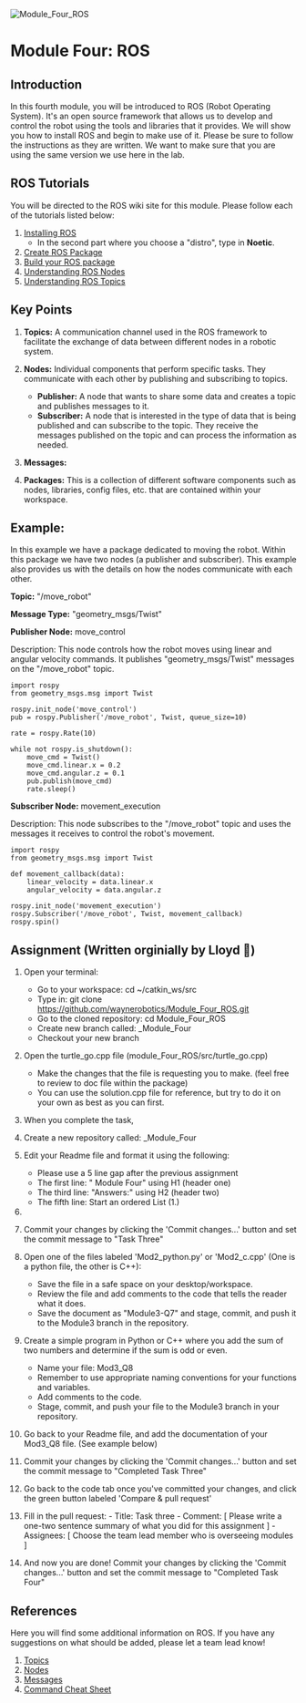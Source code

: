 ![Module_Four_ROS](https://github.com/hannab8/Module_Four_ROS/assets/83167499/0f166dc5-0e6f-44c5-ab6b-228bce9cabb9)
# Module Four: ROS

## Introduction
In this fourth module, you will be introduced to ROS (Robot Operating System). It's an open source framework that allows us to develop and control the robot using the tools and libraries that it provides. We will show you how to install ROS and begin to make use of it. Please be sure to follow the instructions as they are written. We want to make sure that you are using the same version we use here in the lab.

## ROS Tutorials
You will be directed to the ROS wiki site for this module. Please follow each of the tutorials listed below:

1. [Installing ROS](http://wiki.ros.org/ROS/Tutorials/InstallingandConfiguringROSEnvironment)
   * In the second part where you choose a "distro", type in **Noetic**.
2. [Create ROS Package](http://wiki.ros.org/ROS/Tutorials/CreatingPackage)
3. [Build your ROS package](http://wiki.ros.org/ROS/Tutorials/BuildingPackages)
4. [Understanding ROS Nodes](http://wiki.ros.org/ROS/Tutorials/UnderstandingNodes)
5. [Understanding ROS Topics](http://wiki.ros.org/ROS/Tutorials/UnderstandingTopics)

## Key Points

1. **Topics:** A communication channel used in the ROS framework to facilitate the exchange of data between different nodes in a robotic system. 
2. **Nodes:** Individual components that perform specific tasks. They communicate with each other by publishing and subscribing to topics.
   * **Publisher:** A node that wants to share some data and creates a topic and publishes messages to it.
   * **Subscriber:** A node that is interested in the type of data that is being published and can subscribe to the topic. They receive the messages published on the topic and can process the information as needed.
         
3. **Messages:**
4. **Packages:** This is a collection of different software components such as nodes, libraries, config files, etc. that are contained within your workspace.

## Example:

In this example we have a package dedicated to moving the robot. Within this package we have two nodes (a publisher and subscriber). This example also provides us with the details on how the nodes communicate with each other.

**Topic:** "/move_robot"

**Message Type:** "geometry_msgs/Twist"

**Publisher Node:** move_control

Description: This node controls how the robot moves using linear and angular velocity commands. It publishes "geometry_msgs/Twist" messages on the "/move_robot" topic.
```
import rospy
from geometry_msgs.msg import Twist

rospy.init_node('move_control')
pub = rospy.Publisher('/move_robot', Twist, queue_size=10)

rate = rospy.Rate(10)

while not rospy.is_shutdown():
    move_cmd = Twist()
    move_cmd.linear.x = 0.2
    move_cmd.angular.z = 0.1
    pub.publish(move_cmd)
    rate.sleep()
```

**Subscriber Node:** movement_execution

Description: This node subscribes to the "/move_robot" topic and uses the messages it receives to control the robot's movement. 
```
import rospy
from geometry_msgs.msg import Twist

def movement_callback(data):
    linear_velocity = data.linear.x
    angular_velocity = data.angular.z

rospy.init_node('movement_execution')
rospy.Subscriber('/move_robot', Twist, movement_callback)
rospy.spin()
```

## Assignment (Written orginially by Lloyd :robot:)

1.  Open your terminal:
      - Go to your workspace: cd ~/catkin_ws/src
      - Type in: git clone https://github.com/waynerobotics/Module_Four_ROS.git
      - Go to the cloned repository: cd Module_Four_ROS
      - Create new branch called: <YourName>_Module_Four
      - Checkout your new branch

2.  Open the turtle_go.cpp file (module_Four_ROS/src/turtle_go.cpp)
      - Make the changes that the file is requesting you to make. (feel free to review to doc file within the package)
      - You can use the solution.cpp file for reference, but try to do it on your own as best as you can first.

3.  When you complete the task, 

2.  Create a new repository called: <YourName>_Module_Four

3.  Edit your Readme file and format it using the following:
      - Please use a 5 line gap after the previous assignment
      - The first line: "<YourName> Module Four" using H1 (header one)
      - The third line: "Answers:" using H2 (header two)
      - The fifth line: Start an ordered List (1.)

4.  
6. Commit your changes by clicking the 'Commit changes...' button and set the commit message to "Task Three"

7. Open one of the files labeled 'Mod2_python.py' or 'Mod2_c.cpp' (One is a python file, the other is C++):
      - Save the file in a safe space on your desktop/workspace.
      - Review the file and add comments to the code that tells the reader what it does.
      - Save the document as "Module3-Q7" and stage, commit, and push it to the Module3 branch in the repository.

8.  Create a simple program in Python or C++ where you add the sum of two numbers and determine if the sum is odd or even.
      - Name your file: Mod3_Q8
      - Remember to use appropriate naming conventions for your functions and variables.
      - Add comments to the code.
      - Stage, commit, and push your file to the Module3 branch in your repository.

9.  Go back to your Readme file, and add the documentation of your Mod3_Q8 file. (See example below)

10. Commit your changes by clicking the 'Commit changes...' button and set the commit message to "Completed Task Three"

11.  Go back to the code tab once you've committed your changes, and click the green button labeled 'Compare & pull request'

12.  Fill in the pull request:
    - Title: Task three
    - Comment: [ Please write a one-two sentence summary of what you did for this assignment ]
    - Assignees: [ Choose the team lead member who is overseeing modules ]



6.  And now you are done! Commit your changes by clicking the 'Commit changes...' button and set the commit message to "Completed Task Four"



## References

Here you will find some additional information on ROS. If you have any suggestions on what should be added, please let a team lead know!

1. [Topics](http://wiki.ros.org/Topics)
2. [Nodes](http://wiki.ros.org/Nodes)
3. [Messages](http://wiki.ros.org/Messages)
4. [Command Cheat Sheet](https://mirror.umd.edu/roswiki/attachments/de/ROScheatsheet.pdf)
   



